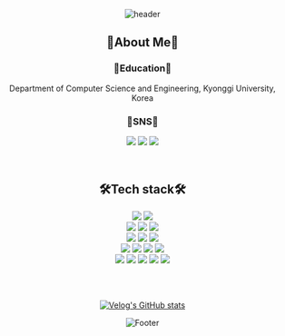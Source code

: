 <div align="center">

![header](https://capsule-render.vercel.app/api?type=waving&color=gradient&customColorList=18&height=300&section=header&text=Sieun%20Park&fontSize=90&animation=fadeIn&fontAlignY=38)

## 🐨About Me🐨

### 📖Education📖

Department of Computer Science and Engineering, Kyonggi University, Korea
<br>

### 📝SNS📝
<p display="inline-block">
    <a href="https://velog.io/@sieunp06" target="_blank"><img src="https://img.shields.io/badge/Sini.log-20C997?style=for-the-badge&logo=Velog&logoColor=white"></a>
    <a href="https://sinievlog.tistory.com/" target="_blank"><img src="https://img.shields.io/badge/SINI's algorithms-000000?style=for-the-badge&logo=Tistory&logoColor=white"></a>
    <a href="https://jeweled-kettledrum-b89.notion.site/SINACHIVE-b5e1648e7af149b6a67b2c8dbbadd3ea" target="_blank"><img src="https://img.shields.io/badge/SINACHIVE-FFFFFF?style=for-the-badge&logo=Notion&logoColor=black"></a>
    
</p><br>

## 🛠Tech stack🛠 

<p display="inline-block">
    <img src="https://img.shields.io/badge/JAVA-007396?style=for-the-badge&logo=java&logoColor=white">
    <img src="https://img.shields.io/badge/Python-3776AB?style=for-the-badge&logo=Python&logoColor=white"><br>
    <img src="https://img.shields.io/badge/Kotlin-7F52FF?style=for-the-badge&logo=Kotlin&logoColor=white">
    <img src="https://img.shields.io/badge/Flutter-02569B?style=for-the-badge&logo=Flutter&logoColor=white">
    <img src="https://img.shields.io/badge/mysql-4479A1?style=for-the-badge&logo=mysql&logoColor=white"><br>
    <img src="https://img.shields.io/badge/javascript-F7DF1E?style=for-the-badge&logo=javascript&logoColor=black">
    <img src="https://img.shields.io/badge/css-1572B6?style=for-the-badge&logo=css3&logoColor=white">
    <img src="https://img.shields.io/badge/html-E34F26?style=for-the-badge&logo=html5&logoColor=white"><br>
    <img src="https://img.shields.io/badge/Spring-6DB33F?style=for-the-badge&logo=Spring&logoColor=white">
    <img src="https://img.shields.io/badge/Apache Tomcat-F8DC75?style=for-the-badge&logo=Apache Tomcat&logoColor=white">
    <img src="https://img.shields.io/badge/Firebase-FFCA28?style=for-the-badge&logo=Firebase&logoColor=white">
    <img src="https://img.shields.io/badge/Amazon AWS-232F3E?style=for-the-badge&logo=Amazon AWS&logoColor=white"><br>
    <img src="https://img.shields.io/badge/Docker-2496ED?style=for-the-badge&logo=Docker&logoColor=white">
    <img src="https://img.shields.io/badge/Redmine-B32024?style=for-the-badge&logo=Redmine&logoColor=white">
    <img src="https://img.shields.io/badge/Jenkins-D24939?style=for-the-badge&logo=Jenkins&logoColor=white">
    <img src="https://img.shields.io/badge/Git-F05032?style=for-the-badge&logo=Git&logoColor=white">
    <img src="https://img.shields.io/badge/GitHub-181717?style=for-the-badge&logo=GitHub&logoColor=white"><br>
</p>

<br> <br> 

[![Velog's GitHub stats](https://velog-readme-stats.vercel.app/api?name=sieunp06&color=dark)](https://github.com/eungyeole/velog-readme-stats)

![Footer](https://capsule-render.vercel.app/api?type=waving&color=gradient&customColorList=18&height=200&section=footer)

</div>